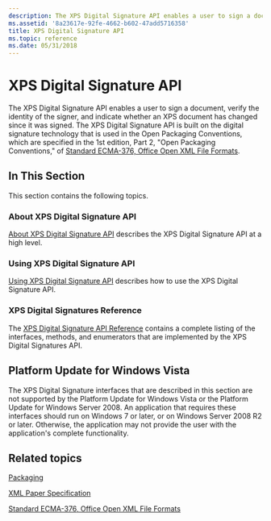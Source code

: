 ```yaml
---
description: The XPS Digital Signature API enables a user to sign a document, verify the identity of the signer, and indicate whether an XPS document has changed since it was signed.
ms.assetid: '8a23617e-92fe-4662-b602-47add5716358'
title: XPS Digital Signature API
ms.topic: reference
ms.date: 05/31/2018
---
```


# XPS Digital Signature API

The XPS Digital Signature API enables a user to sign a document, verify the identity of the signer, and indicate whether an XPS document has changed since it was signed. The XPS Digital Signature API is built on the digital signature technology that is used in the Open Packaging Conventions, which are specified in the 1st edition, Part 2, "Open Packaging Conventions," of [Standard ECMA-376, Office Open XML File Formats](https://ecma-international.org/publications-and-standards/standards/ecma-376/).

## In This Section

This section contains the following topics.

### About XPS Digital Signature API

[About XPS Digital Signature API](about-xps-digital-signatures.md) describes the XPS Digital Signature API at a high level.

### Using XPS Digital Signature API

[Using XPS Digital Signature API](using-digital-signatures-in-xps-documents.md) describes how to use the XPS Digital Signature API.

### XPS Digital Signatures Reference

The [XPS Digital Signature API Reference](xps-digital-signatures-programming-reference.md) contains a complete listing of the interfaces, methods, and enumerators that are implemented by the XPS Digital Signatures API.

## Platform Update for Windows Vista

The XPS Digital Signature interfaces that are described in this section are not supported by the Platform Update for Windows Vista or the Platform Update for Windows Server 2008. An application that requires these interfaces should run on Windows 7 or later, or on Windows Server 2008 R2 or later. Otherwise, the application may not provide the user with the application's complete functionality.

## Related topics

<dl> <dt>

[Packaging](/previous-versions/windows/desktop/opc/packaging)
</dt> <dt>

[XML Paper Specification](https://en.wikipedia.org/wiki/Open_XML_Paper_Specification)
</dt> <dt>

[Standard ECMA-376, Office Open XML File Formats](https://ecma-international.org/publications-and-standards/standards/ecma-376/)
</dt> </dl>

 

 
